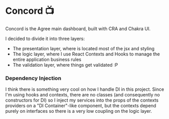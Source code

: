 # Concord :tv:

Concord is the Agree main dashboard, built with CRA and Chakra UI.

I decided to divide it into three layers:
- The presentation layer, where is located most of the jsx and styling
- The logic layer, where I use React Contexts and Hooks to manage the entire application business rules
- The validation layer, where things get validated :P

### Dependency Injection

I think there is something very cool on how I handle DI in this project. Since I'm using hooks and contexts, there are no classes (and consequently no constructors for DI) so I inject my services into the props of the contexts providers on a "DI Container"-like component, but the contexts depend purely on interfaces so there is a very low coupling on the logic layer.